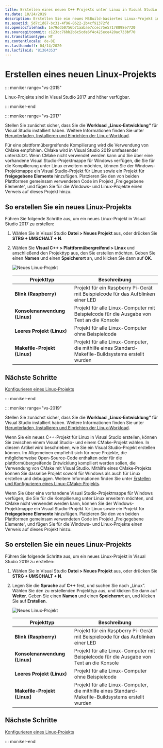 ```yaml
---
title: Erstellen eines neuen C++ Projekts unter Linux in Visual Studio
ms.date: 10/24/2019
description: Erstellen Sie ein neues MSBuild-basiertes Linux-Projekt in Visual Studio.
ms.assetid: 5d7c1d67-bc31-4f96-8622-2b4cf91372fd
ms.openlocfilehash: 1e79dd50756b71aabae7ccec75e57178898e7720
ms.sourcegitcommit: c123cc76bb2b6c5cde6f4c425ece420ac733bf70
ms.translationtype: HT
ms.contentlocale: de-DE
ms.lasthandoff: 04/14/2020
ms.locfileid: "81364353"
---
```

# <a name="create-a-new-linux-project"></a>Erstellen eines neuen Linux-Projekts

::: moniker range="vs-2015"

Linux-Projekte sind in Visual Studio 2017 und höher verfügbar.

::: moniker-end

::: moniker range="vs-2017"

Stellen Sie zunächst sicher, dass Sie die **Workload „Linux-Entwicklung“** für Visual Studio installiert haben. Weitere Informationen finden Sie unter [Herunterladen, Installieren und Einrichten der Linux-Workload](download-install-and-setup-the-linux-development-workload.md).

Für eine plattformübergreifende Kompilierung wird die Verwendung von CMake empfohlen. CMake wird in Visual Studio 2019 umfassender unterstützt. Wenn CMake nicht verwendet werden kann und Sie über eine vorhandene Visual Studio-Projektmappe für Windows verfügen, die Sie für die Kompilierung unter Linux erweitern möchten, können Sie der Windows-Projektmappe ein Visual Studio-Projekt für Linux sowie ein Projekt für **freigegebene Elemente** hinzufügen. Platzieren Sie den von beiden Plattformen gemeinsam verwendeten Code im Projekt „Freigegebene Elemente“, und fügen Sie für die Windows- und Linux-Projekte einen Verweis auf dieses Projekt hinzu.

## <a name="to-create-a-new-linux-project"></a>So erstellen Sie ein neues Linux-Projekts

Führen Sie folgende Schritte aus, um ein neues Linux-Projekt in Visual Studio 2017 zu erstellen:

1. Wählen Sie in Visual Studio **Datei > Neues Projekt** aus, oder drücken Sie **STRG + UMSCHALT + N**.
1. Wählen Sie **Visual C++ > Plattformübergreifend > Linux** und anschließend den Projekttyp aus, den Sie erstellen möchten. Geben Sie einen **Namen** und einen **Speicherort** an, und klicken Sie dann auf **OK**.

   ![Neues Linux-Projekt](media/newproject.png)

   | Projekttyp | Beschreibung |
   | ------------ | --- |
   | **Blink (Raspberry)**           | Projekt für ein Raspberry Pi-Gerät mit Beispielcode für das Aufblinken einer LED |
   | **Konsolenanwendung (Linux)** | Projekt für alle Linux-Computer mit Beispielcode für die Ausgabe von Text an die Konsole |
   | **Leeres Projekt (Linux)**       | Projekt für alle Linux-Computer ohne Beispielcode |
   | **Makefile-Projekt (Linux)**    | Projekt für alle Linux-Computer, die mithilfe eines Standard-Makefile-Buildsystems erstellt wurden |

## <a name="next-steps"></a>Nächste Schritte

[Konfigurieren eines Linux-Projekts](configure-a-linux-project.md)

::: moniker-end

::: moniker range="vs-2019"

Stellen Sie zunächst sicher, dass Sie die **Workload „Linux-Entwicklung“** für Visual Studio installiert haben. Weitere Informationen finden Sie unter [Herunterladen, Installieren und Einrichten der Linux-Workload](download-install-and-setup-the-linux-development-workload.md).

Wenn Sie ein neues C++-Projekt für Linux in Visual Studio erstellen, können Sie zwischen einem Visual Studio- und einem CMake-Projekt wählen. In diesem Artikel wird beschrieben, wie Sie ein Visual Studio-Projekt erstellen können. Im Allgemeinen empfiehlt sich für neue Projekte, die möglicherweise Open-Source-Code enthalten oder für die plattformübergreifende Entwicklung kompiliert werden sollen, die Verwendung von CMake mit Visual Studio. Mithilfe eines CMake-Projekts können Sie dasselbe Projekt sowohl für Windows als auch für Linux erstellen und debuggen. Weitere Informationen finden Sie unter [Erstellen und Konfigurieren eines Linux-CMake-Projekts](cmake-linux-project.md).

Wenn Sie über eine vorhandene Visual Studio-Projektmappe für Windows verfügen, die Sie für die Kompilierung unter Linux erweitern möchten, und CMake nicht verwendet werden kann, können Sie der Windows-Projektmappe ein Visual Studio-Projekt für Linux sowie ein Projekt für **freigegebene Elemente** hinzufügen. Platzieren Sie den von beiden Plattformen gemeinsam verwendeten Code im Projekt „Freigegebene Elemente“, und fügen Sie für die Windows- und Linux-Projekte einen Verweis auf dieses Projekt hinzu.

## <a name="to-create-a-new-linux-project"></a>So erstellen Sie ein neues Linux-Projekts

Führen Sie folgende Schritte aus, um ein neues Linux-Projekt in Visual Studio 2019 zu erstellen:

1. Wählen Sie in Visual Studio **Datei > Neues Projekt** aus, oder drücken Sie **STRG + UMSCHALT + N**.
1. Legen Sie die **Sprache** auf **C++** fest, und suchen Sie nach „Linux“. Wählen Sie den zu erstellenden Projekttyp aus, und klicken Sie dann auf **Weiter**. Geben Sie einen **Namen** und einen **Speicherort** an, und klicken Sie auf **Erstellen**.

   ![Neues Linux-Projekt](media/newproject-vs2019.png)

   | Projekttyp | Beschreibung |
   | ------------ | --- |
   | **Blink (Raspberry)**           | Projekt für ein Raspberry Pi-Gerät mit Beispielcode für das Aufblinken einer LED |
   | **Konsolenanwendung (Linux)** | Projekt für alle Linux-Computer mit Beispielcode für die Ausgabe von Text an die Konsole |
   | **Leeres Projekt (Linux)**       | Projekt für alle Linux-Computer ohne Beispielcode |
   | **Makefile-Projekt (Linux)**    | Projekt für alle Linux-Computer, die mithilfe eines Standard-Makefile-Buildsystems erstellt wurden |

## <a name="next-steps"></a>Nächste Schritte

[Konfigurieren eines Linux-Projekts](configure-a-linux-project.md)

::: moniker-end
